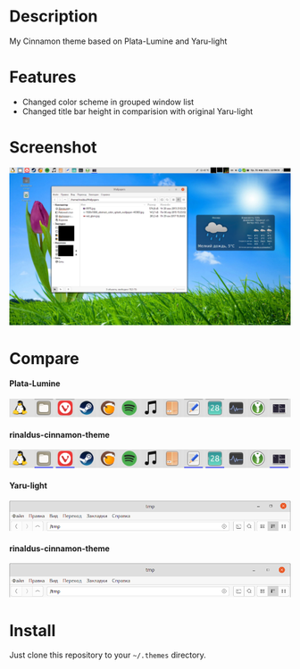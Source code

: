# Description
My Cinnamon theme based on Plata-Lumine and Yaru-light

# Features
* Changed color scheme in grouped window list
* Changed title bar height in comparision with original Yaru-light

# Screenshot
![screenshot](screenshots/desktop_screenshot.png?raw=true)

# Compare
#### Plata-Lumine
![before](screenshots/plata_lumine.png?raw=true)
#### rinaldus-cinnamon-theme
![after](screenshots/rinaldus_cinnamon_theme.png?raw=true)
#### Yaru-light
![before](screenshots/yaru_light.png?raw=true)
#### rinaldus-cinnamon-theme
![after](screenshots/rinaldus_cinnamon_theme2.png?raw=true)

# Install
Just clone this repository to your `~/.themes` directory.
